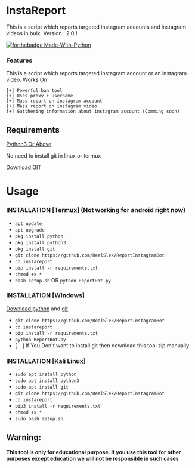 # InstaReport

This is a script which reports targeted instagram accounts and instagram videos in bulk.
Version : 2.0.1

[![forthebadge Made-With-Python](http://ForTheBadge.com/images/badges/made-with-python.svg)](https://www.python.org/)

### Features

This is a script which reports targeted instagram account or an instagram video.
Works On

```
[+] Powerful ban tool
[+] Uses proxy + username
[+] Mass report on instagram account
[+] Mass report on instagram video
[+] Gatthering information about instagram account (Comming soon)

```

## Requirements

[Python3 Or Above](https://www.python.org/downloads/)

No need to install git in linux or termux

[Download GIT](https://git-scm.com/downloads)

# Usage

### INSTALLATION [Termux] (Not working for android right now)

- `apt update`
- `apt upgrade`
- `pkg install python`
- `pkg install python3`
- `pkg install git`
- `git clone https://github.com/RealSlek/ReportInstagramBot`
- `cd instareport`
- `pip install -r requirements.txt`
- `chmod +x *`
- `bash setup.sh` OR `python ReportBot.py`

### INSTALLATION [Windows]

[Download python](https://www.python.org/downloads/) and [git](https://git-scm.com/downloads)

- `git clone https://github.com/RealSlek/ReportInstagramBot`
- `cd instareport`
- `pip install -r requirements.txt`
- `python ReportBot.py`
- [ - ] If You Don't want to install git then download this tool zip manually

### INSTALLATION [Kali Linux]

- `sudo apt install python`
- `sudo apt install python3`
- `sudo apt install git`
- `git clone https://github.com/RealSlek/ReportInstagramBot`
- `cd instareport`
- `pip3 install -r requirements.txt`
- `chmod +x *`
- `sudo bash setup.sh`

## Warning:

#### This tool is only for educational purpose. If you use this tool for other purposes except education we will not be responsible in such cases
